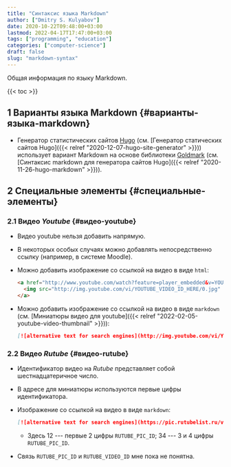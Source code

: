 ```yaml
---
title: "Синтаксис языка Markdown"
author: ["Dmitry S. Kulyabov"]
date: 2020-10-22T09:48:00+03:00
lastmod: 2022-04-17T17:47:00+03:00
tags: ["programming", "education"]
categories: ["computer-science"]
draft: false
slug: "markdown-syntax"
---
```


Общая информация по языку Markdown.

<!--more-->

{{< toc >}}


## <span class="section-num">1</span> Варианты языка Markdown {#варианты-языка-markdown}

-   Генератор статистических сайтов [Hugo](https://gohugo.io/) (см. [Генератор статических сайтов Hugo]({{< relref "2020-12-07-hugo-site-generator" >}})) использует вариант Markdown на основе библиотеки [Goldmark](https://github.com/yuin/goldmark/) (см. [Синтаксис markdown для генератора сайтов Hugo]({{< relref "2020-11-26-hugo-markdown" >}})).


## <span class="section-num">2</span> Специальные элементы {#специальные-элементы}


### <span class="section-num">2.1</span> Видео _Youtube_ {#видео-youtube}

-   Видео youtube нельзя добавить напрямую.
-   В некоторых особых случаях можно добавлять непосредственно ссылку (например, в системе Moodle).
-   Можно добавить изображение со ссылкой на видео в виде `html`:

    ```html
    <a href="http://www.youtube.com/watch?feature=player_embedded&v=YOUTUBE_VIDEO_ID_HERE" target="_blank">
      <img src="http://img.youtube.com/vi/YOUTUBE_VIDEO_ID_HERE/0.jpg" alt="alternative text for search engines" width="240" height="180" border="10" />
    </a>
    ```
-   Можно добавить изображение со ссылкой на видео в виде `markdown` (см. [Миниатюры видео для youtube]({{< relref "2022-02-05-youtube-video-thumbnail" >}})):

    ```markdown
    [![alternative text for search engines](http://img.youtube.com/vi/YOUTUBE_VIDEO_ID/0.jpg)](http://www.youtube.com/watch?v=YOUTUBE_VIDEO_ID)
    ```


### <span class="section-num">2.2</span> Видео _Rutube_ {#видео-rutube}

-   Идентификатор видео на _Rutube_ представляет собой шестнадцатеричное число.
-   В адресе для миниатюры используются первые цифры идентификатора.
-   Изображение со ссылкой на видео в виде `markdown`:

    ```markdown
    [![alternative text for search engines](https://pic.rutubelist.ru/video/12/34/RUTUBE_PIC_ID.jpg)](https://rutube.ru/video/RUTUBE_VIDEO_ID/)
    ```

    -   Здесь 12 --- первые 2 цифры `RUTUBE_PIC_ID`; 34 --- 3 и 4 цифры `RUTUBE_PIC_ID`.
-   Связь `RUTUBE_PIC_ID` и `RUTUBE_VIDEO_ID` мне пока не понятна.
